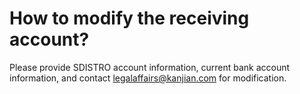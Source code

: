 # How to modify the receiving account?

Please provide SDISTRO account information, current bank account information, and contact legalaffairs@kanjian.com for modification.
